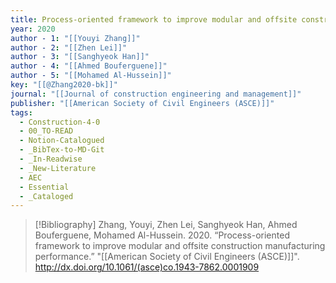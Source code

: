 ```yaml
---
title: Process-oriented framework to improve modular and offsite construction manufacturing performance
year: 2020
author - 1: "[[Youyi Zhang]]"
author - 2: "[[Zhen Lei]]"
author - 3: "[[Sanghyeok Han]]"
author - 4: "[[Ahmed Bouferguene]]"
author - 5: "[[Mohamed Al-Hussein]]"
key: "[[@Zhang2020-bk]]"
journal: "[[Journal of construction engineering and management]]"
publisher: "[[American Society of Civil Engineers (ASCE)]]"
tags:
  - Construction-4-0
  - 00_TO-READ
  - Notion-Catalogued
  - _BibTex-to-MD-Git
  - _In-Readwise
  - _New-Literature
  - AEC
  - Essential
  - _Cataloged
---
```


> [!Bibliography]
> Zhang, Youyi, Zhen Lei, Sanghyeok Han, Ahmed Bouferguene, Mohamed Al-Hussein. 2020. “Process-oriented framework to improve modular and offsite construction manufacturing performance.” "[[American Society of Civil Engineers (ASCE)]]". http://dx.doi.org/10.1061/(asce)co.1943-7862.0001909